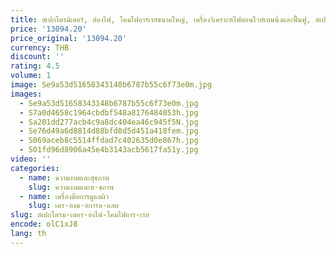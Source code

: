 ```yaml
---
title: สเปกโตรมิเตอร์, ส่องไฟ, โคมไฟอาร์เรย์ขนาดใหญ่, เครื่องวิเคราะห์โฟตอนไวท์เทนนิ่งและฟื้นฟู, สเปกโตรสโคปีสีสันสดใส
price: '13094.20'
price_original: '13094.20'
currency: THB
discount: ''
rating: 4.5
volume: 1
image: Se9a53d51658343148b6787b55c6f73e0m.jpg
images:
  - Se9a53d51658343148b6787b55c6f73e0m.jpg
  - S7a0d4658c1964cbdbf548a8176484053h.jpg
  - Sa201dd277acb4c9a8dc404ea46c945f5N.jpg
  - Se76d49a6d8814d88bfd8d5d451a418fem.jpg
  - S069aceb8c5514ffdad7c402635d0e867h.jpg
  - S01fd96d8906a45e4b3143acb5617fa51y.jpg
video: ''
categories:
  - name: ความงามและสุขภาพ
    slug: ความงามและส-ขภาพ
  - name: เครื่องมือการดูแลผิว
    slug: เคร-องม-อการด-แลผ
slug: สเปกโตรม-เตอร-องไฟ-โคมไฟอาร-เรย
encode: olC1xJ8
lang: th
---
```

  